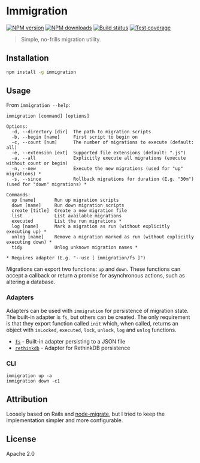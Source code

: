 # Immigration

[![NPM version][npm-image]][npm-url]
[![NPM downloads][downloads-image]][downloads-url]
[![Build status][travis-image]][travis-url]
[![Test coverage][coveralls-image]][coveralls-url]

> Simple, no-frills migration utility.

## Installation

```sh
npm install -g immigration
```

## Usage

From `immigration --help`:

```
immigration [command] [options]

Options:
  -d, --directory [dir]  The path to migration scripts
  -b, --begin [name]     First script to begin on
  -c, --count [num]      The number of migrations to execute (default: all)
  -e, --extension [ext]  Supported file extensions (default: ".js")
  -a, --all              Explicitly execute all migrations (execute without count or begin)
  -n, --new              Execute the new migrations (used for "up" migrations) *
  -s, --since            Rollback migrations for duration (E.g. "30m") (used for "down" migrations) *

Commands:
  up [name]       Run up migration scripts
  down [name]     Run down migration scripts
  create [title]  Create a new migration file
  list            List available migrations
  executed        List the run migrations *
  log [name]      Mark a migration as run (without explicitly executing up) *
  unlog [name]    Remove a migration marked as run (without explicitly executing down) *
  tidy            Unlog unknown migration names *

* Requires adapter (E.g. "--use [ immigration/fs ]")
```

Migrations can export two functions: `up` and `down`. These functions can accept a callback or return a promise for asynchronous actions, such as altering a database.

### Adapters

Adapters can be used with `immigration` for persistence of migration state. The built-in adapter is `fs`, but others can be created. The only requirement is that they export function called `init` which, when called, returns an object with `isLocked`, `executed`, `lock`, `unlock`, `log` and `unlog` functions.

* [`fs`](https://github.com/blakeembrey/node-immigration/blob/master/src/fs.ts) - Built-in adapter persisting to a JSON file
* [`rethinkdb`](https://github.com/blakeembrey/node-immigration-rethinkdb) - Adapter for RethinkDB persistence

### CLI

```
immigration up -a
immigration down -c1
```

## Attribution

Loosely based on Rails and [node-migrate](https://github.com/tj/node-migrate), but I tried to keep the implementation simpler and more configurable.

## License

Apache 2.0

[npm-image]: https://img.shields.io/npm/v/immigration.svg?style=flat
[npm-url]: https://npmjs.org/package/immigration
[downloads-image]: https://img.shields.io/npm/dm/immigration.svg?style=flat
[downloads-url]: https://npmjs.org/package/immigration
[travis-image]: https://img.shields.io/travis/blakeembrey/node-immigration.svg?style=flat
[travis-url]: https://travis-ci.org/blakeembrey/node-immigration
[coveralls-image]: https://img.shields.io/coveralls/blakeembrey/node-immigration.svg?style=flat
[coveralls-url]: https://coveralls.io/r/blakeembrey/node-immigration?branch=master
